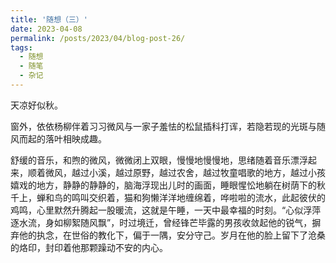 ```yaml
---
title: '随想（三）'
date: 2023-04-08
permalink: /posts/2023/04/blog-post-26/
tags:
  - 随想
  - 随笔
  - 杂记
---
```


天凉好似秋。

窗外，依依杨柳伴着习习微风与一家子羞怯的松鼠插科打诨，若隐若现的光斑与随风而起的落叶相映成趣。

舒缓的音乐，和煦的微风，微微闭上双眼，慢慢地慢慢地，思绪随着音乐漂浮起来，顺着微风，越过小溪，越过原野，越过农舍，越过牧童唱歌的地方，越过小孩嬉戏的地方，静静的静静的，脑海浮现出儿时的画面，睡眼惺忪地躺在树荫下的秋千上，蝉和鸟的鸣叫交织着，猫和狗懒洋洋地缠绵着，哗啦啦的流水，此起彼伏的鸡鸣，心里默然升腾起一股暖流，这就是午睡，一天中最幸福的时刻。“心似浮萍逐水流，身如柳絮随风飘”，时过境迁，曾经锋芒毕露的男孩收敛起他的锐气，摒弃他的执念，在世俗的教化下，偏于一隅，安分守己。岁月在他的脸上留下了沧桑的烙印，封印着他那颗躁动不安的内心。
